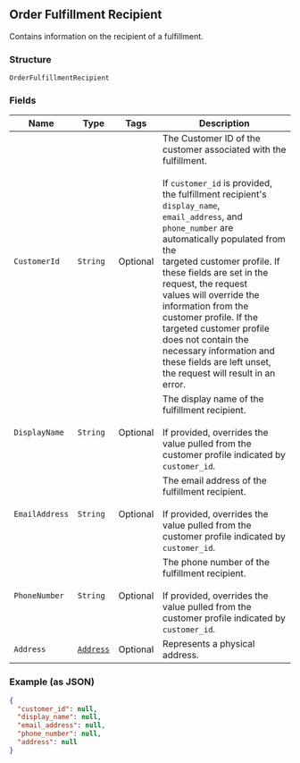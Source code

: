 ## Order Fulfillment Recipient

Contains information on the recipient of a fulfillment.

### Structure

`OrderFulfillmentRecipient`

### Fields

| Name | Type | Tags | Description |
|  --- | --- | --- | --- |
| `CustomerId` | `String` | Optional | The Customer ID of the customer associated with the fulfillment.<br><br>If `customer_id` is provided, the fulfillment recipient's `display_name`,<br>`email_address`, and `phone_number` are automatically populated from the<br>targeted customer profile. If these fields are set in the request, the request<br>values will override the information from the customer profile. If the<br>targeted customer profile does not contain the necessary information and<br>these fields are left unset, the request will result in an error. |
| `DisplayName` | `String` | Optional | The display name of the fulfillment recipient.<br><br>If provided, overrides the value pulled from the customer profile indicated by `customer_id`. |
| `EmailAddress` | `String` | Optional | The email address of the fulfillment recipient.<br><br>If provided, overrides the value pulled from the customer profile indicated by `customer_id`. |
| `PhoneNumber` | `String` | Optional | The phone number of the fulfillment recipient.<br><br>If provided, overrides the value pulled from the customer profile indicated by `customer_id`. |
| `Address` | [`Address`](/doc/models/address.md) | Optional | Represents a physical address. |

### Example (as JSON)

```json
{
  "customer_id": null,
  "display_name": null,
  "email_address": null,
  "phone_number": null,
  "address": null
}
```

